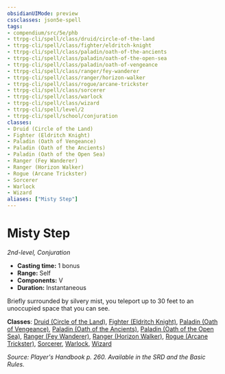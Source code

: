 ```yaml
---
obsidianUIMode: preview
cssclasses: json5e-spell
tags:
- compendium/src/5e/phb
- ttrpg-cli/spell/class/druid/circle-of-the-land
- ttrpg-cli/spell/class/fighter/eldritch-knight
- ttrpg-cli/spell/class/paladin/oath-of-the-ancients
- ttrpg-cli/spell/class/paladin/oath-of-the-open-sea
- ttrpg-cli/spell/class/paladin/oath-of-vengeance
- ttrpg-cli/spell/class/ranger/fey-wanderer
- ttrpg-cli/spell/class/ranger/horizon-walker
- ttrpg-cli/spell/class/rogue/arcane-trickster
- ttrpg-cli/spell/class/sorcerer
- ttrpg-cli/spell/class/warlock
- ttrpg-cli/spell/class/wizard
- ttrpg-cli/spell/level/2
- ttrpg-cli/spell/school/conjuration
classes:
- Druid (Circle of the Land)
- Fighter (Eldritch Knight)
- Paladin (Oath of Vengeance)
- Paladin (Oath of the Ancients)
- Paladin (Oath of the Open Sea)
- Ranger (Fey Wanderer)
- Ranger (Horizon Walker)
- Rogue (Arcane Trickster)
- Sorcerer
- Warlock
- Wizard
aliases: ["Misty Step"]
---
```

# Misty Step
*2nd-level, Conjuration*  

- **Casting time:** 1 bonus
- **Range:** Self
- **Components:** V
- **Duration:** Instantaneous

Briefly surrounded by silvery mist, you teleport up to 30 feet to an unoccupied space that you can see.

**Classes**: [Druid (Circle of the Land)](/3-Mechanics/CLI/classes/druid-circle-of-the-land.md), [Fighter (Eldritch Knight)](/3-Mechanics/CLI/classes/fighter-eldritch-knight.md), [Paladin (Oath of Vengeance)](/3-Mechanics/CLI/classes/paladin-oath-of-vengeance.md), [Paladin (Oath of the Ancients)](/3-Mechanics/CLI/classes/paladin-oath-of-the-ancients.md), [Paladin (Oath of the Open Sea)](/3-Mechanics/CLI/classes/paladin-oath-of-the-open-sea-tdcsr.md), [Ranger (Fey Wanderer)](/3-Mechanics/CLI/classes/ranger-fey-wanderer-tce.md), [Ranger (Horizon Walker)](/3-Mechanics/CLI/classes/ranger-horizon-walker-xge.md), [Rogue (Arcane Trickster)](/3-Mechanics/CLI/classes/rogue-arcane-trickster.md), [Sorcerer](/3-Mechanics/CLI/classes/sorcerer.md), [Warlock](/3-Mechanics/CLI/classes/warlock.md), [Wizard](/3-Mechanics/CLI/classes/wizard.md)

*Source: Player's Handbook p. 260. Available in the SRD and the Basic Rules.*